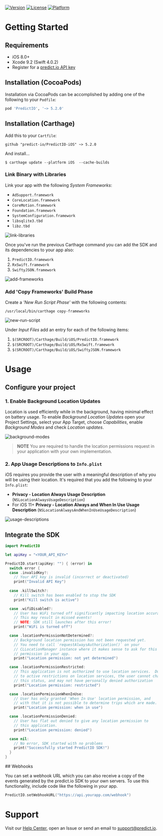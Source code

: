 [![Version](https://img.shields.io/cocoapods/v/PredictIO.svg?style=flat)](http://cocoapods.org/pods/PredictIO)
[![License](https://img.shields.io/cocoapods/l/PredictIO.svg?style=flat)](http://cocoapods.org/pods/PredictIO)
[![Platform](https://img.shields.io/cocoapods/p/PredictIO.svg?style=flat)](http://cocoapods.org/pods/PredictIO)

# Getting Started

## Requirements

* iOS 8.0+
* Xcode 9.2 (Swift 4.0.2)
* Register for a [predict.io API key](http://www.predict.io/service/registration/?level=1)

## Installation (CocoaPods)

Installation via CocoaPods can be accomplished by adding one of the following to your `Podfile`:

```ruby
pod 'PredictIO', '~> 5.2.0'
```

## Installation (Carthage)

Add this to your `Cartfile`:

```
github "predict-io/PredictIO-iOS" ~> 5.2.0
```

And install...

```
$ carthage update --platform iOS  --cache-builds
```

### Link Binary with Libraries

Link your app with the following _System Frameworks_:

* `AdSupport.framework`
* `CoreLocation.framework`
* `CoreMotion.framework`
* `Foundation.framework`
* `SystemConfiguration.framework`
* `libsqlite3.tbd`
* `libz.tbd`

![link-libraries](docs/link-libraries.png)

Once you've run the previous Carthage command you can add the SDK and its dependencies to your app also:

1. `PredictIO.framework`
2. `RxSwift.framework`
3. `SwiftyJSON.framework`

![add-frameworks](docs/add-frameworks.gif)

### Add 'Copy Frameworks' Build Phase

Create a _'New Run Script Phase'_ with the following contents:

```
/usr/local/bin/carthage copy-frameworks
```

![new-run-script](docs/new-run-script.png)

Under *Input Files* add an entry for each of the following items:

1. `$(SRCROOT)/Carthage/Build/iOS/PredictIO.framework`
2. `$(SRCROOT)/Carthage/Build/iOS/RxSwift.framework`
3. `$(SRCROOT)/Carthage/Build/iOS/SwiftyJSON.framework`

# Usage

## Configure your project

### 1. Enable Background Location Updates

Location is used efficiently while in the background, having minimal effect on battery usage. To enable _Background Location Updates_ open your Project Settings, select your App Target, choose _Capabilities_, enable _Background Modes_ and check _Location updates_.

![background-modes](docs/background-modes.png)

> **NOTE** You are required to handle the location permissions request in your application with your own implementation.

### 2. App Usage Descriptions to `Info.plist`

iOS requires you provide the user with a meaningful description of why you will be using their location. It's required that you add the following to your `Info.plist`:

* **Privacy - Location Always Usage Description** (`NSLocationAlwaysUsageDescription`)
* For iOS 11+ **Privacy - Location Always and When In Use Usage Description** (`NSLocationAlwaysAndWhenInUseUsageDescription`)

![usage-descriptions](docs/usage-descriptions.png)

## Integrate the SDK

```swift
import PredictIO

let apiKey = "<YOUR_API_KEY>"

PredictIO.start(apiKey: "") { (error) in
  switch error {
  case .invalidKey?:
    // Your API key is invalid (incorrect or deactivated)
    print("Invalid API Key")
    
  case .killSwitch?:
    // Kill switch has been enabled to stop the SDK
    print("Kill switch is active")

  case .wifiDisabled?:
    // User has WiFi turned off significantly impacting location accuracy available.
    // This may result in missed events!
    // NOTE: SDK still launches after this error!
    print("WiFi is turned off")

  case .locationPermissionNotDetermined?:
    // Background location permission has not been requested yet.
    // You need to call `requestAlwaysAuthorization()` on your
    // CLLocationManager instance where it makes sense to ask for this
    // permission in your app.
    print("Location permission: not yet determined")

  case .locationPermissionRestricted:
    // This application is not authorized to use location services.  Due
    // to active restrictions on location services, the user cannot change
    // this status, and may not have personally denied authorization
    print("Location permission: restricted")

  case .locationPermissionWhenInUse:
    // User has only granted 'When In Use' location permission, and
    // with that it is not possible to determine trips which are made.
    print("Location permission: when in use")

  case .locationPermissionDenied:
    // User has flat out denied to give any location permission to
    // this application.
    print("Location permission: denied")

  case nil:
    // No error, SDK started with no problems
    print("Successfully started PredictIO SDK!")
  }
}
```

## Webhooks

You can set a webhook URL which you can also receive a copy of the events generated by the predict.io SDK to your own servers. To use this functionality, include code like the following in your app.

```swift
PredictIO.setWebhookURL("https://api.yourapp.com/webhook")
```



# Support

Visit our [Help Center]([https://support.predict.io](https://support.predict.io/)), open an Issue or send an email to [support@predict.io](support@predict.io).
